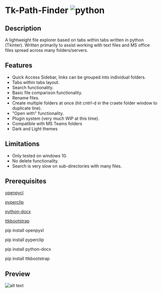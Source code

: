 # Tk-Path-Finder ![python](https://img.shields.io/badge/python-3.6+-blue)

## Description
A lightweight file explorer based on tabs within tabs written in python (Tkinter). Written primarily to assist working with text files and MS office files spread across many folders/servers.

## Features
  - Quick Access Sidebar, links can be grouped into individual folders.
  - Tabs within tabs layout. 
  - Search functionality.
  - Basic file comparison functionality.
  - Rename files.
  - Create multiple folders at once (hit cntrl-d in the craete folder window to duplicate line).
  - "Open with" functionality.
  - Plugin system (very much WIP at this time).
  - Compatible with MS Teams folders
  - Dark and Light themes

## Limitations
  - Only tested on windows 10.
  - No delete functionality.
  - Search is very slow on sub-directories with many files.

## Prerequisites

[openpycl](https://openpyxl.readthedocs.io/en/stable/)

[pyperclip](https://pypi.org/project/pyperclip/)

[python-docx](https://python-docx.readthedocs.io/en/latest/)

[ttkbootstrap](https://ttkbootstrap.readthedocs.io/en/latest/)

pip install openpyxl

pip install pyperclip

pip install python-docx

pip install ttkbootstrap


## Preview
![alt text](https://imgur.com/52D1vl2)
